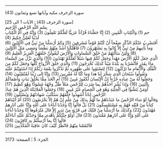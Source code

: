 ------------------------------------------------------------------------

(43) سورة الزخرف مكية وآياتها تسع وثمانون  
  
\[سورة الزخرف (43) : الآيات 1 الى 25\]  
بِسْمِ اللَّهِ الرَّحْمنِ الرَّحِيمِ  
حم (1) وَالْكِتابِ الْمُبِينِ (2) إِنَّا جَعَلْناهُ قُرْآناً عَرَبِيًّا لَعَلَّكُمْ تَعْقِلُونَ (3) وَإِنَّهُ
فِي أُمِّ الْكِتابِ لَدَيْنا لَعَلِيٌّ حَكِيمٌ (4)  
أَفَنَضْرِبُ عَنْكُمُ الذِّكْرَ صَفْحاً أَنْ كُنْتُمْ قَوْماً مُسْرِفِينَ (5) وَكَمْ أَرْسَلْنا مِنْ نَبِيٍّ فِي
الْأَوَّلِينَ (6) وَما يَأْتِيهِمْ مِنْ نَبِيٍّ إِلاَّ كانُوا بِهِ يَسْتَهْزِؤُنَ (7) فَأَهْلَكْنا أَشَدَّ مِنْهُمْ
بَطْشاً وَمَضى مَثَلُ الْأَوَّلِينَ (8) وَلَئِنْ سَأَلْتَهُمْ مَنْ خَلَقَ السَّماواتِ وَالْأَرْضَ لَيَقُولُنَّ
خَلَقَهُنَّ الْعَزِيزُ الْعَلِيمُ (9)  
الَّذِي جَعَلَ لَكُمُ الْأَرْضَ مَهْداً وَجَعَلَ لَكُمْ فِيها سُبُلاً لَعَلَّكُمْ تَهْتَدُونَ (10) وَالَّذِي نَزَّلَ
مِنَ السَّماءِ ماءً بِقَدَرٍ فَأَنْشَرْنا بِهِ بَلْدَةً مَيْتاً كَذلِكَ تُخْرَجُونَ (11) وَالَّذِي خَلَقَ
الْأَزْواجَ كُلَّها وَجَعَلَ لَكُمْ مِنَ الْفُلْكِ وَالْأَنْعامِ ما تَرْكَبُونَ (12) لِتَسْتَوُوا عَلى ظُهُورِهِ
ثُمَّ تَذْكُرُوا نِعْمَةَ رَبِّكُمْ إِذَا اسْتَوَيْتُمْ عَلَيْهِ وَتَقُولُوا سُبْحانَ الَّذِي سَخَّرَ لَنا هذا وَما
كُنَّا لَهُ مُقْرِنِينَ (13) وَإِنَّا إِلى رَبِّنا لَمُنْقَلِبُونَ (14)  
وَجَعَلُوا لَهُ مِنْ عِبادِهِ جُزْءاً إِنَّ الْإِنْسانَ لَكَفُورٌ مُبِينٌ (15) أَمِ اتَّخَذَ مِمَّا يَخْلُقُ بَناتٍ
وَأَصْفاكُمْ بِالْبَنِينَ (16) وَإِذا بُشِّرَ أَحَدُهُمْ بِما ضَرَبَ لِلرَّحْمنِ مَثَلاً ظَلَّ وَجْهُهُ مُسْوَدًّا
وَهُوَ كَظِيمٌ (17) أَوَمَنْ يُنَشَّؤُا فِي الْحِلْيَةِ وَهُوَ فِي الْخِصامِ غَيْرُ مُبِينٍ (18) وَجَعَلُوا
الْمَلائِكَةَ الَّذِينَ هُمْ عِبادُ الرَّحْمنِ إِناثاً أَشَهِدُوا خَلْقَهُمْ سَتُكْتَبُ شَهادَتُهُمْ وَيُسْئَلُونَ
(19)  
وَقالُوا لَوْ شاءَ الرَّحْمنُ ما عَبَدْناهُمْ ما لَهُمْ بِذلِكَ مِنْ عِلْمٍ إِنْ هُمْ إِلاَّ يَخْرُصُونَ (20)
أَمْ آتَيْناهُمْ كِتاباً مِنْ قَبْلِهِ فَهُمْ بِهِ مُسْتَمْسِكُونَ (21) بَلْ قالُوا إِنَّا وَجَدْنا آباءَنا
عَلى أُمَّةٍ وَإِنَّا عَلى آثارِهِمْ مُهْتَدُونَ (22) وَكَذلِكَ ما أَرْسَلْنا مِنْ قَبْلِكَ فِي قَرْيَةٍ مِنْ
نَذِيرٍ إِلاَّ قالَ مُتْرَفُوها إِنَّا وَجَدْنا آباءَنا عَلى أُمَّةٍ وَإِنَّا عَلى آثارِهِمْ مُقْتَدُونَ
(23) قالَ أَوَلَوْ جِئْتُكُمْ بِأَهْدى مِمَّا وَجَدْتُمْ عَلَيْهِ آباءَكُمْ قالُوا إِنَّا بِما أُرْسِلْتُمْ بِهِ
كافِرُونَ (24)  
فَانْتَقَمْنا مِنْهُمْ فَانْظُرْ كَيْفَ كانَ عاقِبَةُ الْمُكَذِّبِينَ (25)

------------------------------------------------------------------------

الجزء: 5 ¦ الصفحة: 3173

